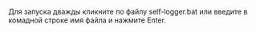 Для запуска дважды кликните по файлу self-logger.bat или введите в комадной строке имя файла и нажмите Enter.